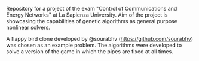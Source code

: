Repository for a project of the exam "Control of Communications and Energy Networks" at La Sapienza University. Aim of the project is showcasing the capabilities of genetic algorithms as general purpose nonlinear solvers.

A flappy bird clone developed by  @sourabhv (https://github.com/sourabhv) was chosen as an example problem. The algorithms were developed to solve a version of the game in which the pipes are fixed at all times.
